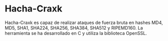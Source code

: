 # Hacha-Craxk
Hacha-Craxk es capaz de realizar ataques de fuerza bruta en hashes MD4, MD5, SHA1, SHA224, SHA256, SHA384, SHA512 y RIPEMD160. La herramienta se ha desarrollado en C y utiliza la biblioteca OpenSSL.
